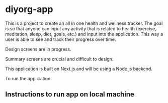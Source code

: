 # diyorg-app

This is a project to create an all in one health and wellness tracker. The goal is so that anyone can input any activity that is related to 
health (exercise, meditation, sleep, diet, goals, etc.) and input into the application. This way a user is able to see and track their progress
over time.

Design screens are in progress.

Summary screens are crucial and difficult to design.

This application is built on Next.js and will be using a Node.js backend.

To run the application:

## Instructions to run app on local machine
